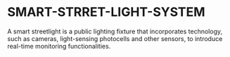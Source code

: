 # SMART-STRRET-LIGHT-SYSTEM
A smart streetlight is a public lighting fixture that incorporates technology, such as cameras, light-sensing photocells and other sensors, to introduce real-time monitoring functionalities.
